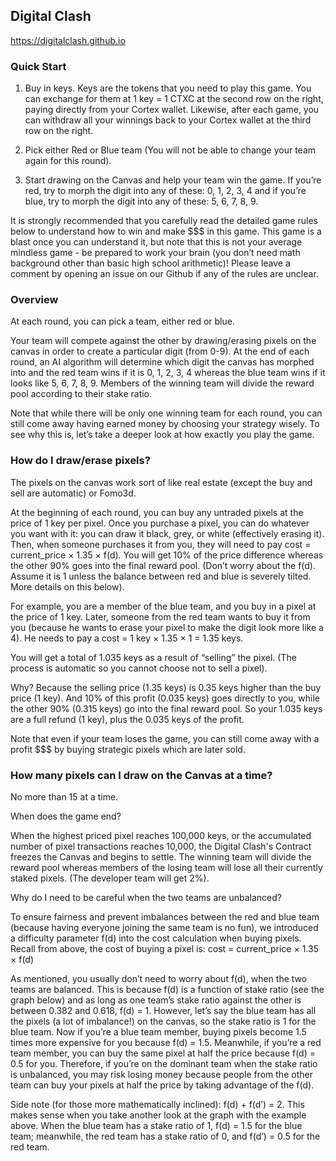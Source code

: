 ## Digital Clash

https://digitalclash.github.io

### Quick Start

1. Buy in keys. Keys are the tokens that you need to play this game. You can exchange for them at 1 key = 1 CTXC at the second row on the right, paying directly from your Cortex wallet. Likewise, after each game, you can withdraw all your winnings back to your Cortex wallet at the third row on the right.

2. Pick either Red or Blue team (You will not be able to change your team again for this round).

3. Start drawing on the Canvas and help your team win the game. If you’re red, try to morph the digit into any of these: 0, 1, 2, 3, 4 and if you’re blue, try to morph the digit into any of these: 5, 6, 7, 8, 9.

It is strongly recommended that you carefully read the detailed game rules below to understand how to win and make $$$ in this game. This game is a blast once you can understand it, but note that this is not your average mindless game - be prepared to work your brain (you don’t need math background other than basic high school arithmetic)! Please leave a comment by opening an issue on our Github if any of the rules are unclear. 

### Overview

At each round, you can pick a team, either red or blue. 

Your team will compete against the other by drawing/erasing pixels on the canvas in order to create a particular digit (from 0-9). At the end of each round, an AI algorithm will determine which digit the canvas has morphed into and the red team wins if it is 0, 1, 2, 3, 4 whereas the blue team wins if it looks like 5, 6, 7, 8, 9. Members of the winning team will divide the reward pool according to their stake ratio. 

Note that while there will be only one winning team for each round, you can still come away having earned money by choosing your strategy wisely. To see why this is, let’s take a deeper look at how exactly you play the game.

### How do I draw/erase pixels?

The pixels on the canvas work sort of like real estate (except the buy and sell are automatic) or Fomo3d. 

At the beginning of each round, you can buy any untraded pixels at the price of 1 key per pixel. Once you purchase a pixel, you can do whatever you want with it: you can draw it black, grey, or white (effectively erasing it). Then, when someone purchases it from you, they will need to pay cost = current_price × 1.35 × f(d). You will get 10% of the price difference whereas the other 90% goes into the final reward pool. (Don’t worry about the f(d). Assume it is 1 unless the balance between red and blue is severely tilted. More details on this below).

For example, you are a member of the blue team, and you buy in a pixel at the price of 1 key. Later, someone from the red team wants to buy it from you (because he wants to erase your pixel to make the digit look more like a 4). He needs to pay a cost = 1 key × 1.35 × 1 = 1.35 keys. 

You will get a total of 1.035 keys as a result of “selling” the pixel. (The process is automatic so you cannot choose not to sell a pixel).

Why? Because the selling price (1.35 keys) is 0.35 keys higher than the buy price (1 key). And 10% of this profit (0.035 keys) goes directly to you, while the other 90% (0.315 keys) go into the final reward pool. So your 1.035 keys are a full refund (1 key), plus the 0.035 keys of the profit. 

Note that even if your team loses the game, you can still come away with a profit $$$ by buying strategic pixels which are later sold. 


### How many pixels can I draw on the Canvas at a time?

No more than 15 at a time.

When does the game end? 

When the highest priced pixel reaches 100,000 keys, or the accumulated number of pixel transactions reaches 10,000, the Digital Clash's Contract freezes the Canvas and begins to settle. The winning team will divide the reward pool whereas members of the losing team will lose all their currently staked pixels. (The developer team will get 2%).

Why do I need to be careful when the two teams are unbalanced? 

To ensure fairness and prevent imbalances between the red and blue team (because having everyone joining the same team is no fun), we introduced a difficulty parameter f(d) into the cost calculation when buying pixels. Recall from above, the cost of buying a pixel is: cost = current_price × 1.35 × f(d)

As mentioned, you usually don’t need to worry about f(d), when the two teams are balanced. This is because f(d) is a function of stake ratio (see the graph below) and as long as one team’s stake ratio against the other is between 0.382 and 0.618, f(d) = 1. However, let’s say the blue team has all the pixels (a lot of imbalance!) on the canvas, so the stake ratio is 1 for the blue team. Now if you’re a blue team member, buying pixels become 1.5 times more expensive for you because f(d) = 1.5. Meanwhile, if you’re a red team member, you can buy the same pixel at half the price because f(d) = 0.5 for you. Therefore, if you’re on the dominant team when the stake ratio is unbalanced, you may risk losing money because people from the other team can buy your pixels at half the price by taking advantage of the f(d).

Side note (for those more mathematically inclined): f(d) + f(d’) = 2. This makes sense when you take another look at the graph with the example above. When the blue team has a stake ratio of 1, f(d) = 1.5 for the blue team; meanwhile, the red team has a stake ratio of 0, and f(d’) = 0.5 for the red team. 
